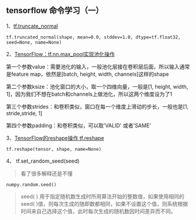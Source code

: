 ## tensorflow 命令学习（一）

1、[tf.truncate_normal](http://blog.csdn.net/fireflychh/article/details/73692183)

	tf.truncated_normal(shape, mean=0.0, stddev=1.0, dtype=tf.float32, seed=None, name=None)

2、[TensorFlow：tf.nn.max_pool实现池化操作](https://www.2cto.com/kf/201612/572952.html)

第一个参数value：需要池化的输入，一般池化层接在卷积层后面，所以输入通常是feature map，依然是[batch, height, width, channels]这样的shape

第二个参数ksize：池化窗口的大小，取一个四维向量，一般是[1, height, width, 1]，因为我们不想在batch和channels上做池化，所以这两个维度设为了1

第三个参数strides：和卷积类似，窗口在每一个维度上滑动的步长，一般也是[1, stride,stride, 1]

第四个参数padding：和卷积类似，可以取'VALID' 或者'SAME'

3、[TensorFlow的reshape操作 tf.reshape](http://blog.csdn.net/lxg0807/article/details/53021859)

	tf.reshape(tensor, shape, name=None) 

4、 tf.set_random_seed(seed)

> 看了很多解释还是不懂

	numpy.random.seed()

> seed( ) 用于指定随机数生成时所用算法开始的整数值，如果使用相同的seed( )值，则每次生成的随即数都相同，如果不设置这个值，则系统根据时间来自己选择这个值，此时每次生成的随机数因时间差异而不同。

